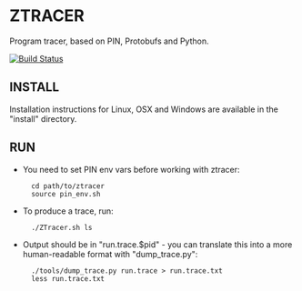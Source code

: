 ZTRACER
=======

Program tracer, based on PIN, Protobufs and Python.

[![Build Status](https://travis-ci.org/bls/ztracer.svg?branch=master)](https://travis-ci.org/bls/ztracer)

## INSTALL ##

Installation instructions for Linux, OSX and Windows are available in the "install" directory.

## RUN ##

* You need to set PIN env vars before working with ztracer:

        cd path/to/ztracer
        source pin_env.sh

* To produce a trace, run:

        ./ZTracer.sh ls

* Output should be in "run.trace.$pid" - you can translate this into a more human-readable 
  format with "dump_trace.py":

        ./tools/dump_trace.py run.trace > run.trace.txt
        less run.trace.txt

